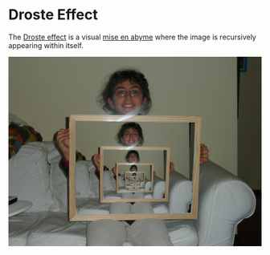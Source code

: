 # Droste Effect

The [Droste effect](https://en.wikipedia.org/wiki/Droste_effect) is a visual [mise en abyme](https://en.wikipedia.org/wiki/Mise_en_abyme) where the image is recursively appearing within itself.

![A lady holding a picture frame. Inside the frame, there is the image of the same lady holding the picture frame. It recursively repeat itself](../images/droste-effect.jpg)